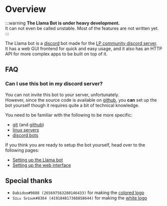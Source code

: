 # Overview

:::warning
**The Llama Bot is under heavy development.**<br />
It can not even be called unstable. Most of the features are not written yet.
:::

The Llama bot is a [discord](https://discord.com) bot made for the [LP community discord server](https://discord.gg/2fsar34APa).<br />
It has a web GUI frontend for quick and easy usage, and it also has an HTTP API for more complex apps to be built on top of it.

## FAQ

### Can I use this bot in my discord server?

You can not invite this bot to your server, unfortunately.<br />
However, since the source code is available on [github](https://github.com/llama-bot), you **can** set up the bot yourself though it requires quite a bit of technical knowledge.

You need to be familiar with the following to be more specific:

- [git](https://git-scm.com) (and [github](https://github.com))
- [linux servers](https://www.tutorialspoint.com/unix)
- [discord bots](https://discord.com/developers/docs)

If you think you are ready to setup the bot yourself, head over to the following pages:

- [Setting up the Llama bot](/docs/bot/setting-up)
- [Setting up the web interface](/docs/web-interface/setting-up)

## Special thanks

- `Dabidoo#9888 (265697563280146433)` for making the [colored logo](/img/logo.png)
- `Sɪʟᴋ Sᴘɪᴅᴇʀ#8364 (419184817368858644)` for making the [white logo](/img/logo-white.png)
